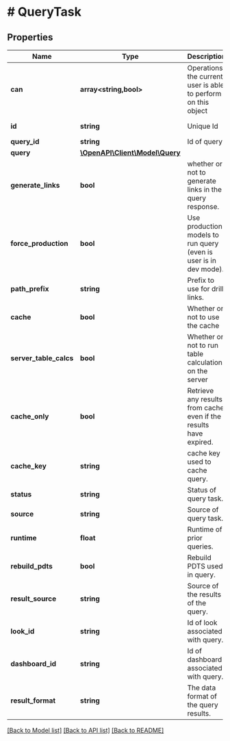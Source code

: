 # # QueryTask

## Properties

Name | Type | Description | Notes
------------ | ------------- | ------------- | -------------
**can** | **array<string,bool>** | Operations the current user is able to perform on this object | [optional] [readonly]
**id** | **string** | Unique Id | [optional] [readonly]
**query_id** | **string** | Id of query | [optional]
**query** | [**\OpenAPI\Client\Model\Query**](Query.md) |  | [optional]
**generate_links** | **bool** | whether or not to generate links in the query response. | [optional]
**force_production** | **bool** | Use production models to run query (even is user is in dev mode). | [optional]
**path_prefix** | **string** | Prefix to use for drill links. | [optional]
**cache** | **bool** | Whether or not to use the cache | [optional]
**server_table_calcs** | **bool** | Whether or not to run table calculations on the server | [optional]
**cache_only** | **bool** | Retrieve any results from cache even if the results have expired. | [optional]
**cache_key** | **string** | cache key used to cache query. | [optional] [readonly]
**status** | **string** | Status of query task. | [optional]
**source** | **string** | Source of query task. | [optional]
**runtime** | **float** | Runtime of prior queries. | [optional] [readonly]
**rebuild_pdts** | **bool** | Rebuild PDTS used in query. | [optional]
**result_source** | **string** | Source of the results of the query. | [optional] [readonly]
**look_id** | **string** | Id of look associated with query. | [optional]
**dashboard_id** | **string** | Id of dashboard associated with query. | [optional]
**result_format** | **string** | The data format of the query results. | [optional] [readonly]

[[Back to Model list]](../../README.md#models) [[Back to API list]](../../README.md#endpoints) [[Back to README]](../../README.md)
